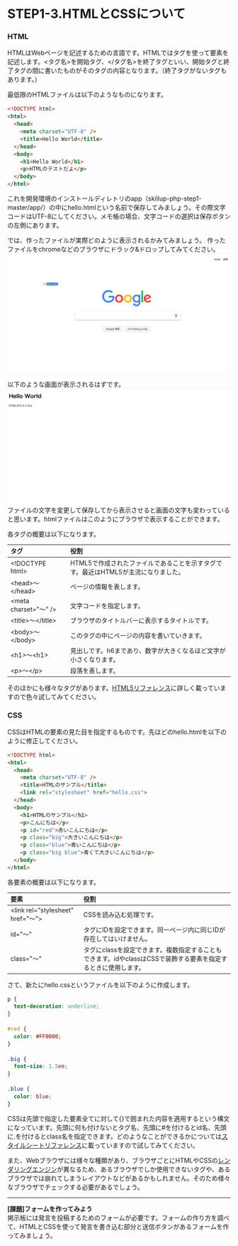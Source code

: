 # STEP1-3.HTMLとCSSについて

### HTML

HTMLはWebページを記述するための言語です。HTMLではタグを使って要素を記述します。<タグ名>を開始タグ、</タグ名>を終了タグといい、開始タグと終了タグの間に書いたものがそのタグの内容となります。（終了タグがないタグもあります。）

最低限のHTMLファイルは以下のようなものになります。

```html
<!DOCTYPE html>
<html>
  <head>
    <meta charset="UTF-8" />
    <title>Hello World</title>
  </head>
  <body>
    <h1>Hello World</h1>
    <p>HTMLのテストだよ</p>
  </body>
</html>
```

これを開発環境のインストールディレトリのapp（skillup-php-step1-master/app/）の中にhello.htmlという名前で保存してみましょう。その際文字コードはUTF-8にしてください。メモ帳の場合、文字コードの選択は保存ボタンの左側にあります。

では、作ったファイルが実際どのように表示されるかみてみましょう。
作ったファイルをchromeなどのブラウザにドラック&ドロップしてみてください。
![](../images/1_3_3.png)

以下のような画面が表示されるはずです。
![](../images/1_3_4.png)
ファイルの文字を変更して保存してから表示させると画面の文字も変わっていると思います。htmlファイルはこのようにブラウザで表示することができます。
<!-- Windows10のhomeEditionの方は[http://「Docker環境のIPアドレス」:9000/hello.html]()に、それ以外の方は[http://localhost:9000/hello.html](http://localhost:9000/hello.html)にアクセスしてみてください。ページが表示されるはずです。 -->

各タグの概要は以下になります。

| タグ | 役割 |
|:----|:----|
| &lt;!DOCTYPE html&gt;                 | HTML5で作成されたファイルであることを示すタグです。最近はHTML5が主流になりました。 |
| &lt;head&gt;～&lt;/head&gt;           | ページの情報を表します。 |
| &lt;meta charset=&quot;～&quot; /&gt; | 文字コードを指定します。 |
| &lt;title&gt;～&lt;/title&gt;         | ブラウザのタイトルバーに表示するタイトルです。 |
| &lt;body&gt;～&lt;/body&gt;           | このタグの中にページの内容を書いていきます。 |
| &lt;h1&gt;～&lt;h1&gt;                | 見出しです。h6まであり、数字が大きくなるほど文字が小さくなります。 |
| &lt;p&gt;～&lt;/p&gt;                 | 段落を表します。 |

そのほかにも様々なタグがあります。[HTML5リファレンス](http://www.htmq.com/html5/)に詳しく載っていますので色々試してみてください。

### CSS

CSSはHTMLの要素の見た目を指定するものです。先ほどのhello.htmlを以下のように修正してください。

```html
<!DOCTYPE html>
<html>
  <head>
    <meta charset="UTF-8" />
    <title>HTMLのサンプル</title>
    <link rel="stylesheet" href="hello.css">
  </head>
  <body>
    <h1>HTMLのサンプル</h1>
    <p>こんにちは</p>
    <p id="red">赤いこんにちは</p>
    <p class="big">大きいこんにちは</p>
    <p class="blue">青いこんにちは</p>
    <p class="big blue">青くて大きいこんにちは</p>
  </body>
</html>
```

各要素の概要は以下になります。

| 要素 | 役割 |
|:----|:----|
| &lt;link rel=&quot;stylesheet&quot; href=&quot;～&quot;&gt; | CSSを読み込む処理です。 |  
| id="～"    | タグにIDを設定できます。同一ページ内に同じIDが存在してはいけません。  
| class="～" | タグにclassを設定できます。複数指定することもできます。idやclassはCSSで装飾する要素を指定するときに使用します。  

さて、新たにhello.cssというファイルを以下のように作成します。

```css
p {
  text-decoration: underline;
}
 
#red {
  color: #FF0000;
}
 
.big {
  font-size: 1.5em;
}
 
.blue {
  color: blue;
}
```
CSSは先頭で指定した要素全てに対して{}で囲まれた内容を適用するという構文になっています。先頭に何も付けないとタグ名、先頭に#を付けるとid名、先頭に.を付けるとclass名を指定できます。どのようなことができるかについては[スタイルシートリファレンス](http://www.htmq.com/style/)に載っていますので試してみてください。

また、Webブラウザには様々な種類があり、ブラウザごとにHTMLやCSSの[レンダリングエンジン](http://e-words.jp/w/E383ACE383B3E38380E383AAE383B3E382B0.html)が異なるため、あるブラウザでしか使用できないタグや、あるブラウザでは崩れてしまうレイアウトなどがあるかもしれません。そのため様々なブラウザでチェックする必要があるでしょう。

***

**[課題]フォームを作ってみよう**  
掲示板には発言を投稿するためのフォームが必要です。フォームの作り方を調べて、HTMLとCSSを使って発言を書き込む部分と送信ボタンがあるフォームを作ってみましょう。
